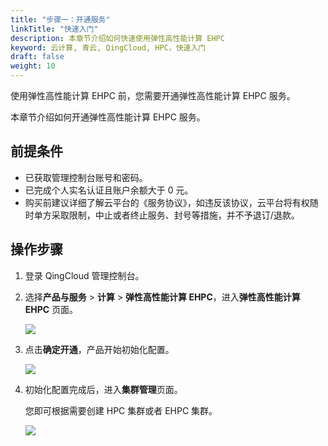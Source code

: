 ```yaml
---
title: "步骤一：开通服务"
linkTitle: "快速入门"
description: 本章节介绍如何快速使用弹性高性能计算 EHPC
keyword: 云计算, 青云, QingCloud, HPC，快速入门
draft: false
weight: 10
---
```


使用弹性高性能计算 EHPC 前，您需要开通弹性高性能计算 EHPC 服务。

本章节介绍如何开通弹性高性能计算 EHPC 服务。

## 前提条件

- 已获取管理控制台账号和密码。
- 已完成个人实名认证且账户余额大于 0 元。
- 购买前建议详细了解云平台的《服务协议》，如违反该协议，云平台将有权随时单方采取限制，中止或者终止服务、封号等措施，并不予退订/退款。

## 操作步骤

1. 登录 QingCloud 管理控制台。

2. 选择**产品与服务** > **计算** > **弹性高性能计算 EHPC**，进入**弹性高性能计算 EHPC** 页面。

   ![](../../_images/qs_open_service.png)

3. 点击**确定开通**，产品开始初始化配置。

   ![](../../_images/qs_open_initial.png)

4. 初始化配置完成后，进入**集群管理**页面。

   您即可根据需要创建 HPC 集群或者 EHPC 集群。

   ![](../../_images/qs_open_cluster.png)



